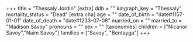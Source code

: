 +++
title = "Thessaly Jordin"
[extra]
ddb = ""
kingraph_key = "Thessaly"
mortality_status = "Dead"
[extra.cha]
age = ""
date_of_birth = "date#1157-01-01"
date_of_death = "date#1233-07-08"
married_on = ""
married_to = "Madison Savoy"
pronouns = ""
sex = ""
[taxonomies]
children = ["Nicanor Savoy","Naim Savoy"]
families = ["Savoy", "Bentayga"]
+++

